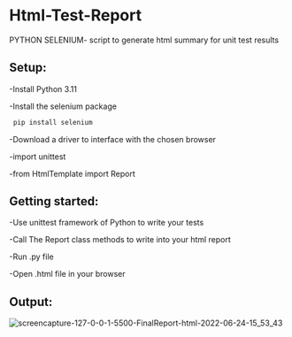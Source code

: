 # Html-Test-Report
PYTHON SELENIUM-  script to generate html summary for unit test results
## Setup:
   -Install Python 3.11
   
   -Install the selenium package
   ```bash
    pip install selenium
   ```
   -Download a driver to interface with the chosen browser
   
   -import unittest
   
   -from HtmlTemplate import Report
## Getting started:
   
   -Use unittest framework of Python to write your tests
   
   -Call The Report class methods to write into your html report 
   
   -Run .py file
   
   -Open .html file in your browser 
   
## Output:
  ![screencapture-127-0-0-1-5500-FinalReport-html-2022-06-24-15_53_43](https://user-images.githubusercontent.com/108267205/175916227-40e3cdb1-8fb2-4069-b90b-7df9daeb6041.png)
